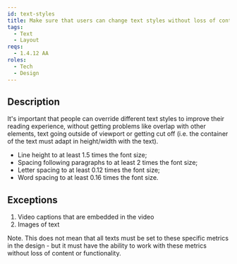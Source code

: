 ```yaml
---
id: text-styles
title: Make sure that users can change text styles without loss of content or functionality
tags:
  - Text
  - Layout
reqs:
  - 1.4.12 AA
roles:
  - Tech
  - Design
---
```


## Description

It's important that people can override different text styles to improve their reading experience, without getting problems like overlap with other elements, text going outside of viewport or getting cut off (i.e. the container of the text must adapt in height/width with the text).

- Line height to at least 1.5 times the font size;
- Spacing following paragraphs to at least 2 times the font size;
- Letter spacing to at least 0.12 times the font size;
- Word spacing to at least 0.16 times the font size.

## Exceptions

1. Video captions that are embedded in the video
2. Images of text

Note. This does not mean that all texts must be set to these specific metrics in the design - but it must have the ability to work with these metrics without loss of content or functionality.
